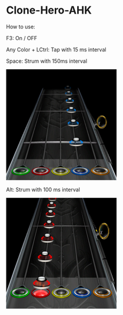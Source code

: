 # Clone-Hero-AHK
How to use:

F3: On / OFF

Any Color + LCtrl: Tap with 15 ms interval

Space: Strum with 150ms interval

<img src="Images/alt.PNG" width=300 height=300>

Alt: Strum with 100 ms interval

<img src="Images/space.PNG" width=300 height=300>
